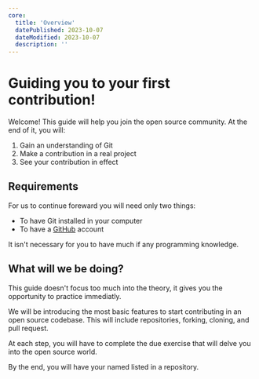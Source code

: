 ```yaml
---
core:
  title: 'Overview'
  datePublished: 2023-10-07
  dateModified: 2023-10-07
  description: ''
---
```


# Guiding you to your first contribution!

Welcome! This guide will help you join the open source community. At the end of
it, you will:

1. Gain an understanding of Git
2. Make a contribution in a real project
3. See your contribution in effect

## Requirements

For us to continue foreward you will need only two things:

- To have Git installed in your computer
- To have a [GitHub](https://github.com) account

It isn't necessary for you to have much if any programming knowledge.

## What will we be doing?

This guide doesn't focus too much into the theory, it gives you the opportunity
to practice immediatly.

We will be introducing the most basic features to start contributing in an open
source codebase. This will include repositories, forking, cloning, and pull
request.

At each step, you will have to complete the due exercise that will delve you
into the open source world.

By the end, you will have your named listed in a repository.

